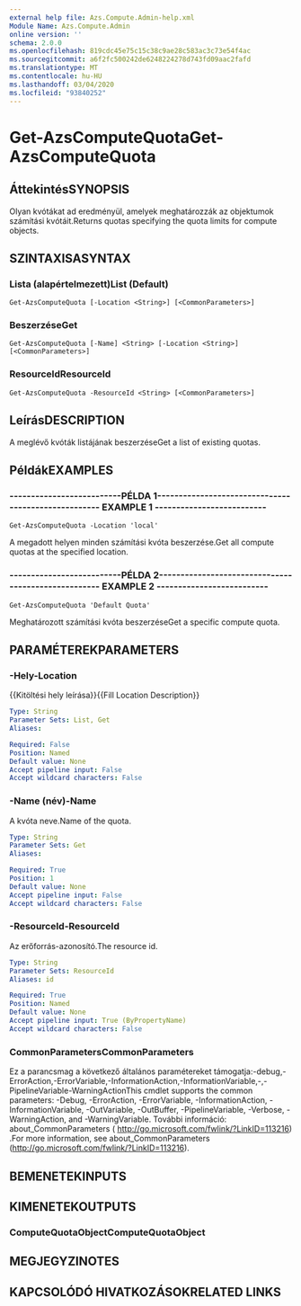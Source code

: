 ```yaml
---
external help file: Azs.Compute.Admin-help.xml
Module Name: Azs.Compute.Admin
online version: ''
schema: 2.0.0
ms.openlocfilehash: 819cdc45e75c15c38c9ae28c583ac3c73e54f4ac
ms.sourcegitcommit: a6f2fc500242de6248224278d743fd09aac2fafd
ms.translationtype: MT
ms.contentlocale: hu-HU
ms.lasthandoff: 03/04/2020
ms.locfileid: "93840252"
---
```

# <span data-ttu-id="e643d-101">Get-AzsComputeQuota</span><span class="sxs-lookup"><span data-stu-id="e643d-101">Get-AzsComputeQuota</span></span>

## <span data-ttu-id="e643d-102">Áttekintés</span><span class="sxs-lookup"><span data-stu-id="e643d-102">SYNOPSIS</span></span>
<span data-ttu-id="e643d-103">Olyan kvótákat ad eredményül, amelyek meghatározzák az objektumok számítási kvótáit.</span><span class="sxs-lookup"><span data-stu-id="e643d-103">Returns quotas specifying the quota limits for compute objects.</span></span>

## <span data-ttu-id="e643d-104">SZINTAXISA</span><span class="sxs-lookup"><span data-stu-id="e643d-104">SYNTAX</span></span>

### <span data-ttu-id="e643d-105">Lista (alapértelmezett)</span><span class="sxs-lookup"><span data-stu-id="e643d-105">List (Default)</span></span>
```
Get-AzsComputeQuota [-Location <String>] [<CommonParameters>]
```

### <span data-ttu-id="e643d-106">Beszerzése</span><span class="sxs-lookup"><span data-stu-id="e643d-106">Get</span></span>
```
Get-AzsComputeQuota [-Name] <String> [-Location <String>] [<CommonParameters>]
```

### <span data-ttu-id="e643d-107">ResourceId</span><span class="sxs-lookup"><span data-stu-id="e643d-107">ResourceId</span></span>
```
Get-AzsComputeQuota -ResourceId <String> [<CommonParameters>]
```

## <span data-ttu-id="e643d-108">Leírás</span><span class="sxs-lookup"><span data-stu-id="e643d-108">DESCRIPTION</span></span>
<span data-ttu-id="e643d-109">A meglévő kvóták listájának beszerzése</span><span class="sxs-lookup"><span data-stu-id="e643d-109">Get a list of existing quotas.</span></span>

## <span data-ttu-id="e643d-110">Példák</span><span class="sxs-lookup"><span data-stu-id="e643d-110">EXAMPLES</span></span>

### <span data-ttu-id="e643d-111">--------------------------PÉLDA 1--------------------------</span><span class="sxs-lookup"><span data-stu-id="e643d-111">-------------------------- EXAMPLE 1 --------------------------</span></span>
```
Get-AzsComputeQuota -Location 'local'
```

<span data-ttu-id="e643d-112">A megadott helyen minden számítási kvóta beszerzése.</span><span class="sxs-lookup"><span data-stu-id="e643d-112">Get all compute quotas at the specified location.</span></span>

### <span data-ttu-id="e643d-113">--------------------------PÉLDA 2--------------------------</span><span class="sxs-lookup"><span data-stu-id="e643d-113">-------------------------- EXAMPLE 2 --------------------------</span></span>
```
Get-AzsComputeQuota 'Default Quota'
```

<span data-ttu-id="e643d-114">Meghatározott számítási kvóta beszerzése</span><span class="sxs-lookup"><span data-stu-id="e643d-114">Get a specific compute quota.</span></span>

## <span data-ttu-id="e643d-115">PARAMÉTEREK</span><span class="sxs-lookup"><span data-stu-id="e643d-115">PARAMETERS</span></span>

### <span data-ttu-id="e643d-116">-Hely</span><span class="sxs-lookup"><span data-stu-id="e643d-116">-Location</span></span>
<span data-ttu-id="e643d-117">{{Kitöltési hely leírása}}</span><span class="sxs-lookup"><span data-stu-id="e643d-117">{{Fill Location Description}}</span></span>

```yaml
Type: String
Parameter Sets: List, Get
Aliases: 

Required: False
Position: Named
Default value: None
Accept pipeline input: False
Accept wildcard characters: False
```

### <span data-ttu-id="e643d-118">-Name (név)</span><span class="sxs-lookup"><span data-stu-id="e643d-118">-Name</span></span>
<span data-ttu-id="e643d-119">A kvóta neve.</span><span class="sxs-lookup"><span data-stu-id="e643d-119">Name of the quota.</span></span>

```yaml
Type: String
Parameter Sets: Get
Aliases: 

Required: True
Position: 1
Default value: None
Accept pipeline input: False
Accept wildcard characters: False
```

### <span data-ttu-id="e643d-120">-ResourceId</span><span class="sxs-lookup"><span data-stu-id="e643d-120">-ResourceId</span></span>
<span data-ttu-id="e643d-121">Az erőforrás-azonosító.</span><span class="sxs-lookup"><span data-stu-id="e643d-121">The resource id.</span></span>

```yaml
Type: String
Parameter Sets: ResourceId
Aliases: id

Required: True
Position: Named
Default value: None
Accept pipeline input: True (ByPropertyName)
Accept wildcard characters: False
```

### <span data-ttu-id="e643d-122">CommonParameters</span><span class="sxs-lookup"><span data-stu-id="e643d-122">CommonParameters</span></span>
<span data-ttu-id="e643d-123">Ez a parancsmag a következő általános paramétereket támogatja:-debug,-ErrorAction,-ErrorVariable,-InformationAction,-InformationVariable,-,-PipelineVariable-WarningAction</span><span class="sxs-lookup"><span data-stu-id="e643d-123">This cmdlet supports the common parameters: -Debug, -ErrorAction, -ErrorVariable, -InformationAction, -InformationVariable, -OutVariable, -OutBuffer, -PipelineVariable, -Verbose, -WarningAction, and -WarningVariable.</span></span> <span data-ttu-id="e643d-124">További információ: about_CommonParameters ( http://go.microsoft.com/fwlink/?LinkID=113216) .</span><span class="sxs-lookup"><span data-stu-id="e643d-124">For more information, see about_CommonParameters (http://go.microsoft.com/fwlink/?LinkID=113216).</span></span>

## <span data-ttu-id="e643d-125">BEMENETEK</span><span class="sxs-lookup"><span data-stu-id="e643d-125">INPUTS</span></span>

## <span data-ttu-id="e643d-126">KIMENETEK</span><span class="sxs-lookup"><span data-stu-id="e643d-126">OUTPUTS</span></span>

### <span data-ttu-id="e643d-127">ComputeQuotaObject</span><span class="sxs-lookup"><span data-stu-id="e643d-127">ComputeQuotaObject</span></span>

## <span data-ttu-id="e643d-128">MEGJEGYZI</span><span class="sxs-lookup"><span data-stu-id="e643d-128">NOTES</span></span>

## <span data-ttu-id="e643d-129">KAPCSOLÓDÓ HIVATKOZÁSOK</span><span class="sxs-lookup"><span data-stu-id="e643d-129">RELATED LINKS</span></span>

